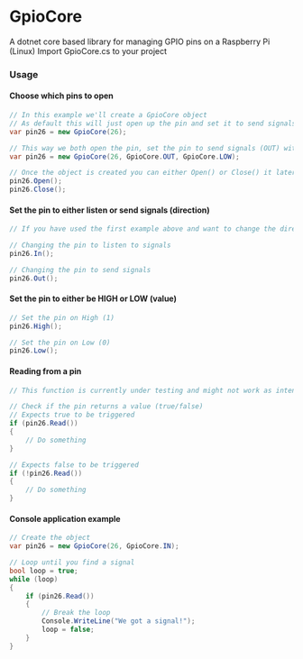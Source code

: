 # GpioCore
A dotnet core based library for managing GPIO pins on a Raspberry Pi (Linux)
Import GpioCore.cs to your project


### Usage

#### Choose which pins to open
```c#
// In this example we'll create a GpioCore object
// As default this will just open up the pin and set it to send signals with a LOW value (0)
var pin26 = new GpioCore(26);

// This way we both open the pin, set the pin to send signals (OUT) with a value set to Low (0)
var pin26 = new GpioCore(26, GpioCore.OUT, GpioCore.LOW);

// Once the object is created you can either Open() or Close() it later on
pin26.Open();
pin26.Close();
```


#### Set the pin to either listen or send signals (direction)
```c#
// If you have used the first example above and want to change the direction, you can change this by calling either the In() or Out()

// Changing the pin to listen to signals
pin26.In();

// Changing the pin to send signals
pin26.Out();
```


#### Set the pin to either be HIGH or LOW  (value)
```c#
// Set the pin on High (1)
pin26.High();

// Set the pin on Low (0)
pin26.Low();
```

#### Reading from a pin
```c#
// This function is currently under testing and might not work as intentioned

// Check if the pin returns a value (true/false)
// Expects true to be triggered
if (pin26.Read())
{
    // Do something
}

// Expects false to be triggered
if (!pin26.Read())
{
    // Do something
}
```


#### Console application example
```c#
// Create the object
var pin26 = new GpioCore(26, GpioCore.IN);

// Loop until you find a signal
bool loop = true;
while (loop)
{
    if (pin26.Read())
    {
        // Break the loop
        Console.WriteLine("We got a signal!");
        loop = false;
    }
}
```
